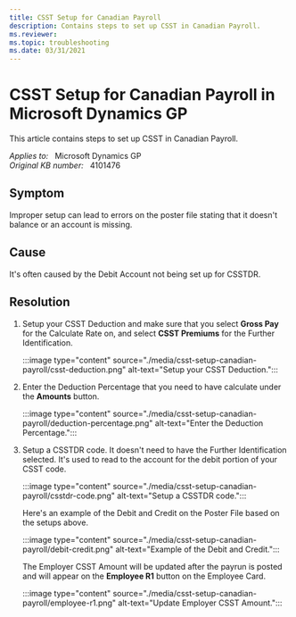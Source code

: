 ```yaml
---
title: CSST Setup for Canadian Payroll
description: Contains steps to set up CSST in Canadian Payroll.
ms.reviewer:
ms.topic: troubleshooting
ms.date: 03/31/2021
---
```

# CSST Setup for Canadian Payroll in Microsoft Dynamics GP

This article contains steps to set up CSST in Canadian Payroll.

_Applies to:_ &nbsp; Microsoft Dynamics GP  
_Original KB number:_ &nbsp; 4101476

## Symptom

Improper setup can lead to errors on the poster file stating that it doesn't balance or an account is missing.

## Cause

It's often caused by the Debit Account not being set up for CSSTDR.

## Resolution

1. Setup your CSST Deduction and make sure that you select **Gross Pay** for the Calculate Rate on, and select **CSST Premiums** for the Further Identification.

    :::image type="content" source="./media/csst-setup-canadian-payroll/csst-deduction.png" alt-text="Setup your CSST Deduction.":::

1. Enter the Deduction Percentage that you need to have calculate under the **Amounts** button.

    :::image type="content" source="./media/csst-setup-canadian-payroll/deduction-percentage.png" alt-text="Enter the Deduction Percentage.":::

1. Setup a CSSTDR code. It doesn't need to have the Further Identification selected. It's used to read to the account for the debit portion of your CSST code.

    :::image type="content" source="./media/csst-setup-canadian-payroll/csstdr-code.png" alt-text="Setup a CSSTDR code.":::

    Here's an example of the Debit and Credit on the Poster File based on the setups above.

    :::image type="content" source="./media/csst-setup-canadian-payroll/debit-credit.png" alt-text="Example of the Debit and Credit.":::

    The Employer CSST Amount will be updated after the payrun is posted and will appear on the **Employee R1** button on the Employee Card.

    :::image type="content" source="./media/csst-setup-canadian-payroll/employee-r1.png" alt-text="Update Employer CSST Amount.":::
